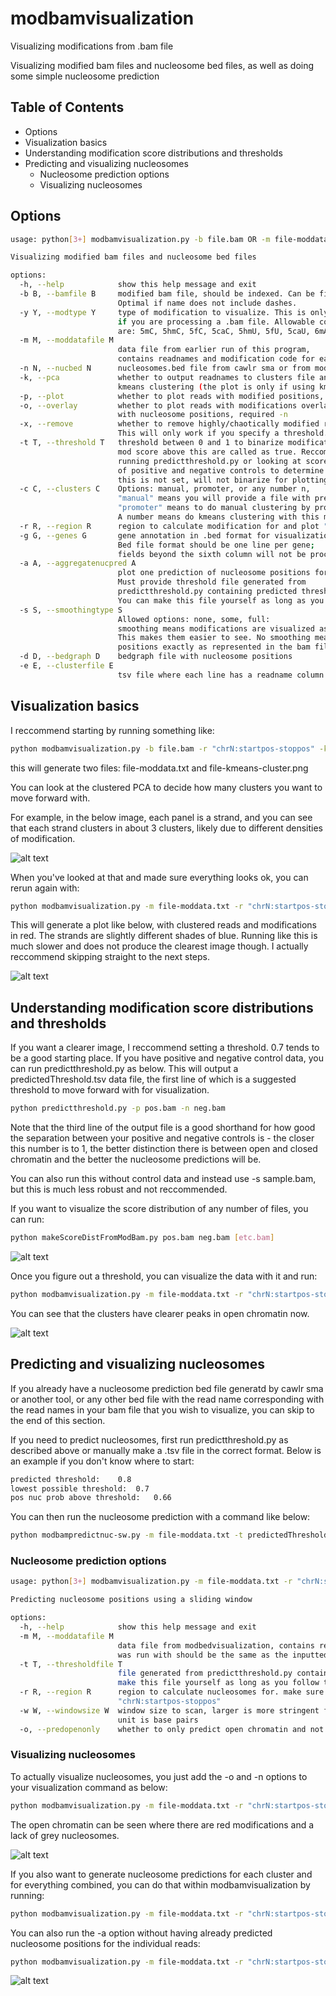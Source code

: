# modbamvisualization
Visualizing modifications from .bam file



Visualizing modified bam files and nucleosome bed files, as well as doing some simple nucleosome prediction

## Table of Contents

- Options
- Visualization basics
- Understanding modification score distributions and thresholds
- Predicting and visualizing nucleosomes
  - Nucleosome prediction options
  - Visualizing nucleosomes

## Options
```bash
usage: python[3+] modbamvisualization.py -b file.bam OR -m file-moddata.txt -r "chrN:startpos-stoppos" [options]

Visualizing modified bam files and nucleosome bed files

options:
  -h, --help            show this help message and exit
  -b B, --bamfile B     modified bam file, should be indexed. Can be filtered to locus or not.
                        Optimal if name does not include dashes.
  -y Y, --modtype Y     type of modification to visualize. This is only required
                        if you are processing a .bam file. Allowable codes
                        are: 5mC, 5hmC, 5fC, 5caC, 5hmU, 5fU, 5caU, 6mA, 8oxoG, Xao
  -m M, --moddatafile M
                        data file from earlier run of this program,
                        contains readnames and modification code for each position
  -n N, --nucbed N      nucleosomes.bed file from cawlr sma or from modbampredictnuc-sw.py
  -k, --pca             whether to output readnames to clusters file and plot PCA and
                        kmeans clustering (the plot is only if using kmeans clustering in -c)
  -p, --plot            whether to plot reads with modified positions, will cluster, outputs pdf
  -o, --overlay         whether to plot reads with modifications overlayed
                        with nucleosome positions, required -n
  -x, --remove          whether to remove highly/chaotically modified reads.
                        This will only work if you specify a threshold.
  -t T, --threshold T   threshold between 0 and 1 to binarize modifications,
                        mod score above this are called as true. Reccommend
                        running predictthreshold.py or looking at score dist
                        of positive and negative controls to determine this. If
                        this is not set, will not binarize for plotting and the plotting will run much slower.
  -c C, --clusters C    Options: manual, promoter, or any number n,
                        "manual" means you will provide a file with premade cluster assignments using -e,
                        "promoter" means to do manual clustering by promoter locations, requires -g.
                        A number means do kmeans clustering with this many clusters, default 2, reccommend looking at PCA to help determine
  -r R, --region R      region to calculate modification for and plot "chrN:startpos-stoppos"
  -g G, --genes G       gene annotation in .bed format for visualization; optional.
                        Bed file format should be one line per gene;
                        fields beyond the sixth column will not be processed
  -a A, --aggregatenucpred A
                        plot one prediction of nucleosome positions for each cluster.
                        Must provide threshold file generated from
                        predictthreshold.py containing predicted threshold, low threshold, and pos prob.
                        You can make this file yourself as long as you follow the same formatting.
  -s S, --smoothingtype S
                        Allowed options: none, some, full:
                        smoothing means modifications are visualized as wider blocks where possible.
                        This makes them easier to see. No smoothing means you will see the modified
                        positions exactly as represented in the bam file. This may slow plotting down a little
  -d D, --bedgraph D    bedgraph file with nucleosome positions
  -e E, --clusterfile E
                        tsv file where each line has a readname column and a cluster label column. Requires -c manual
```

## Visualization basics

I reccommend starting by running something like:

```bash
python modbamvisualization.py -b file.bam -r "chrN:startpos-stoppos" -k
```

this will generate two files: file-moddata.txt and file-kmeans-cluster.png

You can look at the clustered PCA to decide how many clusters you want to move forward with.

For example, in the below image, each panel is a strand, and you can see that each strand clusters in about 3 clusters, likely due to different densities of modification.

![alt text](https://github.com/cafelton/modbamvisualization/blob/main/r9_nuc_mod_region_pho5-chrII-430000-435000-kmeans-cluster-subcluster.png?raw=true)

When you've looked at that and made sure everything looks ok, you can rerun again with:

```bash
python modbamvisualization.py -m file-moddata.txt -r "chrN:startpos-stoppos" -p -c 4
```

This will generate a plot like below, with clustered reads and modifications in red. The strands are slightly different shades of blue. Running like this is much slower and does not produce the clearest image though. I actually reccommend skipping straight to the next steps.

![alt text](https://github.com/cafelton/modbamvisualization/blob/main/no-threshold-reads.png?raw=true)

## Understanding modification score distributions and thresholds

If you want a clearer image, I reccommend setting a threshold. 0.7 tends to be a good starting place. If you have positive and negative control data, you can run predictthreshold.py as below. This will output a predictedThreshold.tsv data file, the first line of which is a suggested threshold to move forward with for visualization.

```bash
python predictthreshold.py -p pos.bam -n neg.bam
```

Note that the third line of the output file is a good shorthand for how good the separation between your positive and negative controls is - the closer this number is to 1, the better distinction there is between open and closed chromatin and the better the nucleosome predictions will be.

You can also run this without control data and instead use -s sample.bam, but this is much less robust and not reccommended.

If you want to visualize the score distribution of any number of files, you can run:

```bash
python makeScoreDistFromModBam.py pos.bam neg.bam [etc.bam]
```

![alt text](https://github.com/cafelton/modbamvisualization/blob/main/ScoreDist.png?raw=true)

Once you figure out a threshold, you can visualize the data with it and run:

```bash
python modbamvisualization.py -m file-moddata.txt -r "chrN:startpos-stoppos" -p -c 4 -t 0.7
```

You can see that the clusters have clearer peaks in open chromatin now.

![alt text](https://github.com/cafelton/modbamvisualization/blob/main/threshold-reads.png?raw=true)

## Predicting and visualizing nucleosomes

If you already have a nucleosome prediction bed file generatd by cawlr sma or another tool, or any other bed file with the read name corresponding with the read names in your bam file that you wish to visualize, you can skip to the end of this section.

If you need to predict nucleosomes, first run predictthreshold.py as described above or manually make a .tsv file in the correct format. Below is an example if you don't know where to start:

```bash
predicted threshold:	0.8
lowest possible threshold:	0.7
pos nuc prob above threshold:	0.66
```

You can then run the nucleosome prediction with a command like below:

```bash
python modbampredictnuc-sw.py -m file-moddata.txt -t predictedThreshold.tsv -r chr:startpos-stoppos
```

### Nucleosome prediction options

```bash
usage: python[3+] modbamvisualization.py -m file-moddata.txt -r "chrN:startpos-stoppos" -t predictedThreshold.tsv [options]

Predicting nucleosome positions using a sliding window

options:
  -h, --help            show this help message and exit
  -m M, --moddatafile M
                        data file from modbedvisualization, contains readnames and modification code for each position. The region this
                        was run with should be the same as the inputted region.
  -t T, --thresholdfile T
                        file generated from predictthreshold.py containing predicted threshold, low threshold, and pos prob. You can
                        make this file yourself as long as you follow the same formatting.
  -r R, --region R      region to calculate nucleosomes for. make sure this matches the region modbedvisualization was run with.
                        "chrN:startpos-stoppos"
  -w W, --windowsize W  window size to scan, larger is more stringent for searching for larger regions of open chromatin. Default: 30,
                        unit is base pairs
  -o, --predopenonly    whether to only predict open chromatin and not nucleosomes, default: False
```

### Visualizing nucleosomes

To actually visualize nucleosomes, you just add the -o and -n options to your visualization command as below:

```bash
python modbamvisualization.py -m file-moddata.txt -r "chrN:startpos-stoppos" -c 3 -t 0.7 -o -n file_nucleosomes.bed
```

The open chromatin can be seen where there are red modifications and a lack of grey nucleosomes.

![alt text](https://github.com/cafelton/modbamvisualization/blob/main/nuc-threshold.png?raw=true)

If you also want to generate nucleosome predictions for each cluster and for everything combined, you can do that within modbamvisualization by running:

```bash
python modbamvisualization.py -m file-moddata.txt -r "chrN:startpos-stoppos" -c 2 -t 0.7 -o -n file_nucleosomes.bed -a predictedThreshold.tsv
```

You can also run the -a option without having already predicted nucleosome positions for the individual reads:

```bash
python modbamvisualization.py -m file-moddata.txt -r "chrN:startpos-stoppos" -c 2 -t 0.7 -o -a predictedThreshold.tsv -g genes.bed
```
![alt text](https://github.com/cafelton/modbamvisualization/blob/main/plotwithclusternucpred.png?raw=true)
